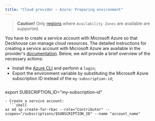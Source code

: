 ```yaml
---
title: "Cloud provider — Azure: Preparing environment"
---
```


> **Caution!** Only [regions](https://docs.microsoft.com/en-us/azure/availability-zones/az-region) where `Availability Zones` are available are supported.

You have to create a service account with Microsoft Azure so that Deckhouse can manage cloud resources. The detailed instructions for creating a service account with Microsoft Azure are available in the provider's [documentation](https://docs.microsoft.com/en-us/cli/azure/create-an-azure-service-principal-azure-cli). Below, we will provide a brief overview of the necessary actions:
- Install the [Azure CLI](https://docs.microsoft.com/en-us/cli/azure/install-azure-cli) and perform a `login`;
- Export the environment variable by substituting the Microsoft Azure subscription ID instead of the `my-subscription-id`;
  ```shell
export SUBSCRIPTION_ID="my-subscription-id"
```
- Create a service account:
  ```shell
az ad sp create-for-rbac --role="Contributor" --scopes="/subscriptions/$SUBSCRIPTION_ID" --name "account_name"
```
